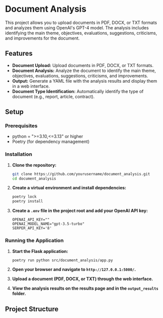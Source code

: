 # Document Analysis

This project allows you to upload documents in PDF, DOCX, or TXT formats and analyzes them using OpenAI's GPT-4 model. The analysis includes identifying the main theme, objectives, evaluations, suggestions, criticisms, and improvements for the document.

## Features

- **Document Upload:** Upload documents in PDF, DOCX, or TXT formats.
- **Document Analysis:** Analyze the document to identify the main theme, objectives, evaluations, suggestions, criticisms, and improvements.
- **Output:** Generate a YAML file with the analysis results and display them in a web interface.
- **Document Type Identification:** Automatically identify the type of document (e.g., report, article, contract).

## Setup

### Prerequisites

- python = ">=3.10,<=3.13" or higher
- Poetry (for dependency management)

### Installation

1. **Clone the repository:**

    ```bash
    git clone https://github.com/yourusername/document_analysis.git
    cd document_analysis
    ```

2. **Create a virtual environment and install dependencies:**

    ```bash
    poetry lock 
    poetry install
    ```

3. **Create a `.env` file in the project root and add your OpenAI API key:**

    ```plaintext
    OPENAI_API_KEY=""
    OPENAI_MODEL_NAME="gpt-3.5-turbo"
    SERPER_API_KEY='8'
    ```

### Running the Application

1. **Start the Flask application:**

    ```bash
    poetry run python src/document_analysis/app.py
    ```

2. **Open your browser and navigate to `http://127.0.0.1:5000/`.**

3. **Upload a document (PDF, DOCX, or TXT) through the web interface.**

4. **View the analysis results on the results page and in the `output_results` folder.**

## Project Structure

